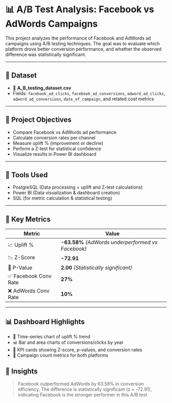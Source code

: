 # 📊 A/B Test Analysis: Facebook vs AdWords Campaigns

This project analyzes the performance of Facebook and AdWords ad campaigns using A/B testing techniques. The goal was to evaluate which platform drove better conversion performance, and whether the observed difference was statistically significant.

---

## 📁 Dataset

- 📄 **A_B_testing_dataset.csv**  
- Fields: `facebook_ad_clicks`, `facebook_ad_conversions`, `adword_ad_clicks`, `adword_ad_conversions`, `date_of_campaign`, and related cost metrics

---

## 🧪 Project Objectives

- Compare Facebook vs AdWords ad performance
- Calculate conversion rates per channel
- Measure uplift % (improvement or decline)
- Perform a Z-test for statistical confidence
- Visualize results in Power BI dashboard

---

## 🔧 Tools Used

- PostgreSQL (Data processing + uplift and Z-test calculations)
- Power BI (Data visualization & dashboard creation)
- SQL (for metric calculation & statistical testing)

---

## 📌 Key Metrics

| Metric | Value |
|--------|--------|
| 📈 Uplift % | **-63.58%** *(AdWords underperformed vs Facebook)* |
| 📉 Z-Score | **-72.91** |
| 🧠 P-Value | **2.00** *(Statistically significant)* |
| ✅ Facebook Conv Rate | **27%** |
| ❌ AdWords Conv Rate | **10%** |

---

## 📊 Dashboard Highlights

- 📆 Time-series chart of uplift % trend
- 📊 Bar and area charts of conversions/clicks by year
- 🔢 KPI cards showing Z-score, p-values, and conversion rates
- 🎯 Campaign count metrics for both platforms

## 🧠 Insights

> Facebook outperformed AdWords by 63.58% in conversion efficiency. The difference is statistically significant (z = -72.91), indicating Facebook is the stronger performer in this A/B test.
